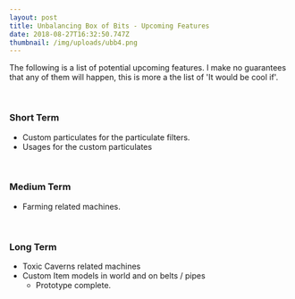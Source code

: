 ```yaml
---
layout: post
title: Unbalancing Box of Bits - Upcoming Features
date: 2018-08-27T16:32:50.747Z
thumbnail: /img/uploads/ubb4.png
---
```

The following is a list of potential upcoming features. I make no guarantees that any of them will happen, this is more a the list of 'It would be cool if'.

<br />

### Short Term

* Custom particulates for the particulate filters.
* Usages for the custom particulates

<br />

### Medium Term

* Farming related machines. 

<br />

### Long Term

* Toxic Caverns related machines
* Custom Item models in world and on belts / pipes
  * Prototype complete. 

<br />
